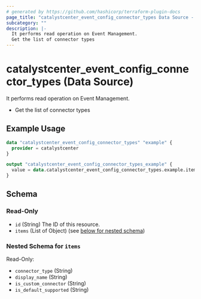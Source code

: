 ```yaml
---
# generated by https://github.com/hashicorp/terraform-plugin-docs
page_title: "catalystcenter_event_config_connector_types Data Source - terraform-provider-catalystcenter"
subcategory: ""
description: |-
  It performs read operation on Event Management.
  Get the list of connector types
---
```


# catalystcenter_event_config_connector_types (Data Source)

It performs read operation on Event Management.

- Get the list of connector types

## Example Usage

```terraform
data "catalystcenter_event_config_connector_types" "example" {
  provider = catalystcenter
}

output "catalystcenter_event_config_connector_types_example" {
  value = data.catalystcenter_event_config_connector_types.example.items
}
```

<!-- schema generated by tfplugindocs -->
## Schema

### Read-Only

- `id` (String) The ID of this resource.
- `items` (List of Object) (see [below for nested schema](#nestedatt--items))

<a id="nestedatt--items"></a>
### Nested Schema for `items`

Read-Only:

- `connector_type` (String)
- `display_name` (String)
- `is_custom_connector` (String)
- `is_default_supported` (String)
